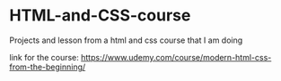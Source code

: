 # HTML-and-CSS-course
Projects and lesson from a html and css course that I am doing

link for the course: https://www.udemy.com/course/modern-html-css-from-the-beginning/
